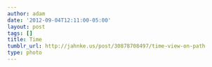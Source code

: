 ```yaml
---
author: adam
date: '2012-09-04T12:11:00-05:00'
layout: post
tags: []
title: Time
tumblr_url: http://jahnke.us/post/30878708497/time-view-on-path
type: photo
---
```


